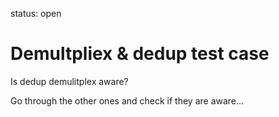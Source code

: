 status: open
# Demultpliex & dedup test case


Is dedup demulitplex aware?

Go through the other ones and check if they are aware...

